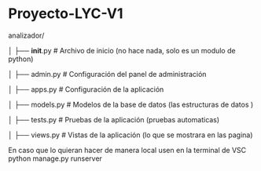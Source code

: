 # Proyecto-LYC-V1

analizador/

│   ├── __init__.py # Archivo de inicio (no hace nada, solo es un modulo de python)

│   ├── admin.py     # Configuración del panel de administración

│   ├── apps.py      # Configuración de la aplicación

│   ├── models.py    # Modelos de la base de datos (las estructuras de datos )

│   ├── tests.py     # Pruebas de la aplicación (pruebas automaticas)

│   ├── views.py     # Vistas de la aplicación (lo que se mostrara en las pagina)


En caso que lo quieran hacer de manera local usen en la terminal de VSC python manage.py runserver
